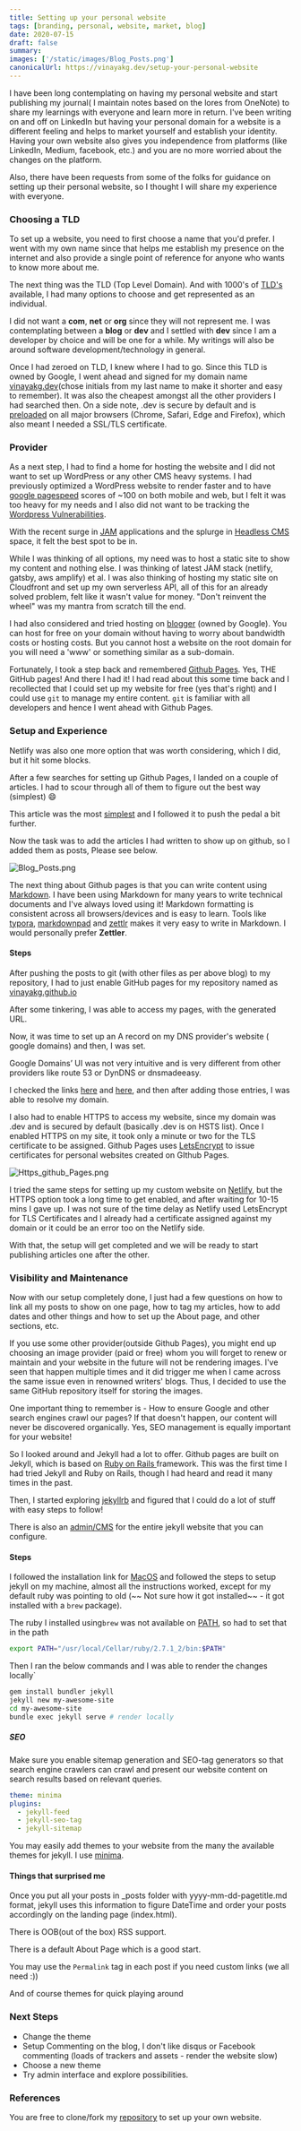 ```yaml
---
title: Setting up your personal website
tags: [branding, personal, website, market, blog]
date: 2020-07-15
draft: false
summary:
images: ['/static/images/Blog_Posts.png']
canonicalUrl: https://vinayakg.dev/setup-your-personal-website
---
```


I have been long contemplating on having my personal website and start publishing my journal( I maintain notes based on the lores from OneNote) to share my learnings with everyone and learn more in return. I've been writing on and off on LinkedIn but having your personal domain for a website is a different feeling and helps to market yourself and establish your identity. Having your own website also gives you independence from platforms (like LinkedIn, Medium, facebook, etc.) and you are no more worried about the changes on the platform.

Also, there have been requests from some of the folks for guidance on setting up their personal website, so I thought I will share my experience with everyone.

### Choosing a TLD

To set up a website, you need to first choose a name that you'd prefer. I went with my own name since that helps me establish my presence on the internet and also provide a single point of reference for anyone who wants to know more about me.

The next thing was the TLD (Top Level Domain). And with 1000's of [TLD's](https://www.icann.org/resources/pages/tlds-2012-02-25-en) available, I had many options to choose and get represented as an individual.

I did not want a **com**, **net** or **org** since they will not represent me. I was contemplating between a **blog** or **dev** and I settled with **dev** since I am a developer by choice and will be one for a while. My writings will also be around software development/technology in general.

Once I had zeroed on TLD, I knew where I had to go. Since this TLD is owned by Google, I went ahead and signed for my domain name [vinayakg.dev](https://vinayakg.dev)(chose initials from my last name to make it shorter and easy to remember). It was also the cheapest amongst all the other providers I had searched then. On a side note, .dev is secure by default and is [preloaded](https://hstspreload.org/) on all major browsers (Chrome, Safari, Edge and Firefox), which also meant I needed a SSL/TLS certificate.

### Provider

As a next step, I had to find a home for hosting the website and I did not want to set up WordPress or any other CMS heavy systems. I had previously optimized a WordPress website to render faster and to have [google pagespeed](https://developers.google.com/speed/pagespeed/insights/) scores of ~100 on both mobile and web, but I felt it was too heavy for my needs and I also did not want to be tracking the [Wordpress Vulnerabilities](https://wpvulndb.com/).

With the recent surge in [JAM](https://jamstack.org/) applications and the splurge in [Headless CMS](https://headlesscms.org/) space, it felt the best spot to be in.

While I was thinking of all options, my need was to host a static site to show my content and nothing else. I was thinking of latest JAM stack (netlify, gatsby, aws amplify) et al. I was also thinking of hosting my static site on Cloudfront and set up my own serverless API, all of this for an already solved problem, felt like it wasn't value for money. "Don't reinvent the wheel" was my mantra from scratch till the end.

I had also considered and tried hosting on [blogger](https://www.blogger.com/) (owned by Google). You can host for free on your domain without having to worry about bandwidth costs or hosting costs. But you cannot host a website on the root domain for you will need a 'www' or something similar as a sub-domain.

Fortunately, I took a step back and remembered [Github Pages](https://pages.github.com/). Yes, THE GitHub pages! And there I had it! I had read about this some time back and I recollected that I could set up my website for free (yes that's right) and I could use `git` to manage my entire content. `git` is familiar with all developers and hence I went ahead with Github Pages.

### Setup and Experience

Netlify was also one more option that was worth considering, which I did, but it hit some blocks.

After a few searches for setting up Github Pages, I landed on a couple of articles. I had to scour through all of them to figure out the best way (simplest) :smile:

This article was the most [simplest](https://nicolas-van.github.io/easy-markdown-to-github-pages/) and I followed it to push the pedal a bit further.

Now the task was to add the articles I had written to show up on github, so I added them as posts, Please see below.

![Blog_Posts.png](../static/images/Blog_Posts.png)

The next thing about Github pages is that you can write content using [Markdown](https://www.markdownguide.org/). I have been using Markdown for many years to write technical documents and I've always loved using it! Markdown formatting is consistent across all browsers/devices and is easy to learn. Tools like [typora](https://typora.io/), [markdownpad](http://markdownpad.com/) and [zettlr](https://www.zettlr.com/#) makes it very easy to write in Markdown. I would personally prefer **Zettler**.

#### Steps

After pushing the posts to git (with other files as per above blog) to my repository, I had to just enable GitHub pages for my repository named as [vinayakg.github.io](https://github.com/vinayakg/vinayakg.github.io)

After some tinkering, I was able to access my pages, with the generated URL.

Now, it was time to set up an A record on my DNS provider's website ( google domains) and then, I was set.

Google Domains’ UI was not very intuitive and is very different from other providers like route 53 or DynDNS or dnsmadeeasy.

I checked the links [here](https://docs.github.com/en/github/working-with-github-pages/configuring-a-custom-domain-for-your-github-pages-site) and [here](https://docs.github.com/en/github/working-with-github-pages/managing-a-custom-domain-for-your-github-pages-site), and then after adding those entries, I was able to resolve my domain.

I also had to enable HTTPS to access my website, since my domain was .dev and is secured by default (basically .dev is on HSTS list). Once I enabled HTTPS on my site, it took only a minute or two for the TLS certificate to be assigned. Github Pages uses [LetsEncrypt](https://letsencrypt.org/) to issue certificates for personal websites created on GIthub Pages.

![Https_github_Pages.png](../static/images/Https_github_Pages.png)

I tried the same steps for setting up my custom website on [Netlify](https://netlify.com), but the HTTPS option took a long time to get enabled, and after waiting for 10-15 mins I gave up. I was not sure of the time delay as Netlify used LetsEncrypt for TLS Certificates and I already had a certificate assigned against my domain or it could be an error too on the Netlify side.

With that, the setup will get completed and we will be ready to start publishing articles one after the other.

### Visibility and Maintenance

Now with our setup completely done, I just had a few questions on how to link all my posts to show on one page, how to tag my articles, how to add dates and other things and how to set up the About page, and other sections, etc.

If you use some other provider(outside Github Pages), you might end up choosing an image provider (paid or free) whom you will forget to renew or maintain and your website in the future will not be rendering images. I've seen that happen multiple times and it did trigger me when I came across the same issue even in renowned writers' blogs. Thus, I decided to use the same GitHub repository itself for storing the images.

One important thing to remember is - How to ensure Google and other search engines crawl our pages? If that doesn't happen, our content will never be discovered organically. Yes, SEO management is equally important for your website!

So I looked around and Jekyll had a lot to offer. Github pages are built on Jekyll, which is based on [Ruby on Rails ](https://rubyonrails.org/) framework. This was the first time I had tried Jekyll and Ruby on Rails, though I had heard and read it many times in the past.

Then, I started exploring [jekyllrb](https://jekyllrb.com/) and figured that I could do a lot of stuff with easy steps to follow!

There is also an [admin/CMS](https://jekyll.github.io/jekyll-admin/) for the entire jekyll website that you can configure.

#### Steps

I followed the installation link for [MacOS](https://jekyllrb.com/docs/installation/macos/) and followed the steps to setup jekyll on my machine, almost all the instructions worked, except for my default ruby was pointing to old (~~ Not sure how it got installed~~ - it got installed with a `brew` package).

The ruby I installed using`brew` was not available on [PATH](<https://en.wikipedia.org/wiki/PATH_(variable)>), so had to set that in the path

```bash
export PATH="/usr/local/Cellar/ruby/2.7.1_2/bin:$PATH"
```

Then I ran the below commands and I was able to render the changes locally`

```bash
gem install bundler jekyll
jekyll new my-awesome-site
cd my-awesome-site
bundle exec jekyll serve # render locally
```

##### **SEO**

Make sure you enable sitemap generation and SEO-tag generators so that search engine crawlers can crawl and present our website content on search results based on relevant queries.

```yaml
theme: minima
plugins:
  - jekyll-feed
  - jekyll-seo-tag
  - jekyll-sitemap
```

You may easily add themes to your website from the many the available themes for jekyll. I use [minima](https://github.com/jekyll/minima).

#### Things that surprised me

Once you put all your posts in \_posts folder with yyyy-mm-dd-pagetitle.md format, jekyll uses this information to figure DateTime and order your posts accordingly on the landing page (index.html).

There is OOB(out of the box) RSS support.

There is a default About Page which is a good start.

You may use the `Permalink` tag in each post if you need custom links (we all need :))

And of course themes for quick playing around

### Next Steps

- Change the theme
- Setup Commenting on the blog, I don't like disqus or Facebook commenting (loads of trackers and assets - render the website slow)
- Choose a new theme
- Try admin interface and explore possibilities.

### References

You are free to clone/fork my [repository](https://github.com/vinayakg/vinayakg.github.io) to set up your own website.
